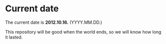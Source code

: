 # Current date

The current date is **2012.10.16.** (YYYY.MM.DD.)

This repository will be good when the world ends, so we will know how long it lasted.